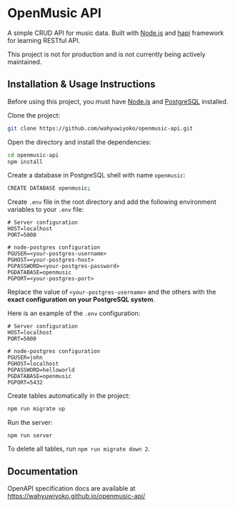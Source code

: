# OpenMusic API

A simple CRUD API for music data. Built with [Node.js](https://nodejs.org/)
and [hapi](https://hapi.dev/) framework for learning RESTful API.

This project is not for production and is not
currently being actively maintained.

## Installation & Usage Instructions

Before using this project, you must have
[Node.js](https://nodejs.org/) and
[PostgreSQL](https://www.postgresql.org/) installed.

Clone the project:

```bash
git clone https://github.com/wahyuwiyoko/openmusic-api.git
```

Open the directory and install the dependencies:

```bash
cd openmusic-api
npm install
```

Create a database in PostgreSQL shell with name `openmusic`:

```bash
CREATE DATABASE openmusic;
```

Create `.env` file in the root directory and add the following
environment variables to your `.env` file:

```
# Server configuration
HOST=localhost
PORT=5000

# node-postgres configuration
PGUSER=<your-postgres-username>
PGHOST=<your-postgres-host>
PGPASSWORD=<your-postgres-password>
PGDATABASE=openmusic
PGPORT=<your-postgres-port>
```

Replace the value of `<your-postgres-username>` and the others
with the **exact configuration on your PostgreSQL system**.

Here is an example of the `.env` configuration:

```
# Server configuration
HOST=localhost
PORT=5000

# node-postgres configuration
PGUSER=john
PGHOST=localhost
PGPASSWORD=helloworld
PGDATABASE=openmusic
PGPORT=5432
```

Create tables automatically in the project:

```bash
npm run migrate up
```

Run the server:

```
npm run server
```

To delete all tables, run `npm run migrate down 2`.

## Documentation

OpenAPI specification docs are available at
https://wahyuwiyoko.github.io/openmusic-api/

